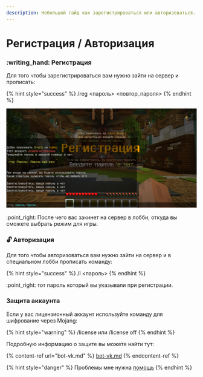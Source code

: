 ```yaml
---
description: Небольшой гайд как зарегистрироваться или авторизоваться.
---
```


# Регистрация / Авторизация

### :writing\_hand: Регистрация

Для того чтобы зарегистрироваться вам нужно зайти на сервер и прописать:

{% hint style="success" %}
/reg  <пароль> <повтор\_пароля>
{% endhint %}


![](/assets/screen2.png)

:point\_right: После чего вас закинет на сервер в лобби, откуда вы сможете выбрать режим для игры.

### :unlock: Авторизация

Для того чтобы авторизоваться вам нужно зайти на сервер и в специальном лобби прописать команду:

{% hint style="success" %}
/l <пароль>
{% endhint %}

:point\_right: тот пароль который вы указывали при регистрации.

### Защита аккаунта

Если у вас лицензионный аккаунт используйте команду для шифрование через Mojang:&#x20;

{% hint style="warning" %}
/license или /license off
{% endhint %}

Подробную информацию о защите вы можете найти тут:

{% content-ref url="bot-vk.md" %}
[bot-vk.md](bot-vk.md)
{% endcontent-ref %}

{% hint style="danger" %}
Проблемы мне нужна [помощь](https://vk.me/hyneo)
{% endhint %}

